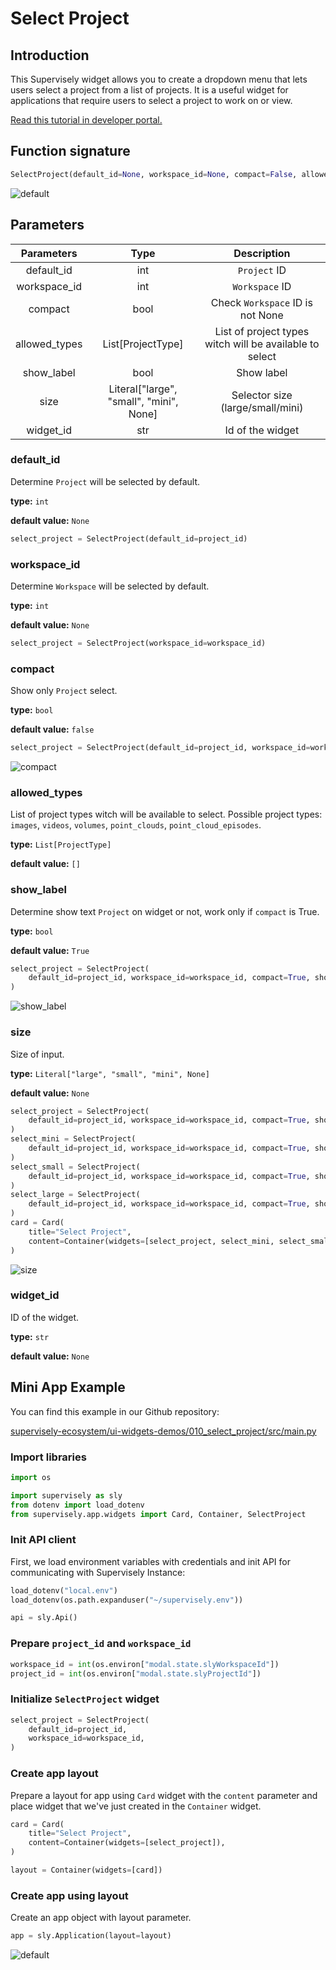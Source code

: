# Select Project

## Introduction

This Supervisely widget allows you to create a dropdown menu that lets users select a project from a list of projects. It is a useful widget for applications that require users to select a project to work on or view.

[Read this tutorial in developer portal.](https://developer.supervise.ly/app-development/apps-with-gui/SelectProject)

## Function signature

```python
SelectProject(default_id=None, workspace_id=None, compact=False, allowed_types=[], show_label=True, size=None, widget_id=None)
```

![default](https://user-images.githubusercontent.com/120389559/217844120-65f36676-0e42-4a75-a74b-3ae2f8d18167.png)

## Parameters

|  Parameters   |                  Type                   |                       Description                       |
| :-----------: | :-------------------------------------: | :-----------------------------------------------------: |
|  default_id   |                   int                   |                      `Project` ID                       |
| workspace_id  |                   int                   |                     `Workspace` ID                      |
|    compact    |                  bool                   |            Check `Workspace` ID is not None             |
| allowed_types |            List[ProjectType]            | List of project types witch will be available to select |
|  show_label   |                  bool                   |                       Show label                        |
|     size      | Literal["large", "small", "mini", None] |            Selector size (large/small/mini)             |
|   widget_id   |                   str                   |                    Id of the widget                     |

### default_id

Determine `Project` will be selected by default.

**type:** `int`

**default value:** `None`

```python
select_project = SelectProject(default_id=project_id)
```

### workspace_id

Determine `Workspace` will be selected by default.

**type:** `int`

**default value:** `None`

```python
select_project = SelectProject(workspace_id=workspace_id)
```

### compact

Show only `Project` select.

**type:** `bool`

**default value:** `false`

```python
select_project = SelectProject(default_id=project_id, workspace_id=workspace_id, compact=True)
```

![compact](https://user-images.githubusercontent.com/120389559/217844837-4b142a81-b456-4f1d-a57f-500e7f38adb8.png)

### allowed_types

List of project types witch will be available to select. Possible project types: `images`, `videos`, `volumes`, `point_clouds`, `point_cloud_episodes`.

**type:** `List[ProjectType]`

**default value:** `[]`

### show_label

Determine show text `Project` on widget or not, work only if `compact` is True.

**type:** `bool`

**default value:** `True`

```python
select_project = SelectProject(
    default_id=project_id, workspace_id=workspace_id, compact=True, show_label=False
)
```

![show_label](https://user-images.githubusercontent.com/120389559/217845166-41f15aae-febf-4c27-9084-ba88e9e5550a.png)

### size

Size of input.

**type:** `Literal["large", "small", "mini", None]`

**default value:** `None`

```python
select_project = SelectProject(
    default_id=project_id, workspace_id=workspace_id, compact=True, show_label=False
)
select_mini = SelectProject(
    default_id=project_id, workspace_id=workspace_id, compact=True, show_label=False, size="mini"
)
select_small = SelectProject(
    default_id=project_id, workspace_id=workspace_id, compact=True, show_label=False, size="small"
)
select_large = SelectProject(
    default_id=project_id, workspace_id=workspace_id, compact=True, show_label=False, size="large"
)
card = Card(
    title="Select Project",
    content=Container(widgets=[select_project, select_mini, select_small, select_large]),
)
```

![size](https://user-images.githubusercontent.com/120389559/218711520-86b459e0-4dcb-45e5-aa76-f68a1638f718.png)

### widget_id

ID of the widget.

**type:** `str`

**default value:** `None`

## Mini App Example

You can find this example in our Github repository:

[supervisely-ecosystem/ui-widgets-demos/010_select_project/src/main.py](https://github.com/supervisely-ecosystem/ui-widgets-demos/blob/master/010_select_project/src/main.py)

### Import libraries

```python
import os

import supervisely as sly
from dotenv import load_dotenv
from supervisely.app.widgets import Card, Container, SelectProject
```

### Init API client

First, we load environment variables with credentials and init API for communicating with Supervisely Instance:

```python
load_dotenv("local.env")
load_dotenv(os.path.expanduser("~/supervisely.env"))

api = sly.Api()
```

### Prepare `project_id` and `workspace_id`

```python
workspace_id = int(os.environ["modal.state.slyWorkspaceId"])
project_id = int(os.environ["modal.state.slyProjectId"])
```

### Initialize `SelectProject` widget

```python
select_project = SelectProject(
    default_id=project_id,
    workspace_id=workspace_id,
)
```

### Create app layout

Prepare a layout for app using `Card` widget with the `content` parameter and place widget that we've just created in the `Container` widget.

```python
card = Card(
    title="Select Project",
    content=Container(widgets=[select_project]),
)

layout = Container(widgets=[card])
```

### Create app using layout

Create an app object with layout parameter.

```python
app = sly.Application(layout=layout)
```

![default](https://user-images.githubusercontent.com/120389559/217844120-65f36676-0e42-4a75-a74b-3ae2f8d18167.png)
